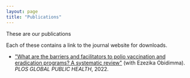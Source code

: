 ```yaml
---
layout: page
title: "Publications"
---
```

These are our publications

Each of these contains a link to the journal website for downloads. 

* ["What are the barriers and facilitators to polio vaccination and eradication programs? A systematic review"](https://pubmed.ncbi.nlm.nih.gov/36962654/) (with Ezezika Obidimma). *PLOS GLOBAL PUBLIC HEALTH*, 2022. 




